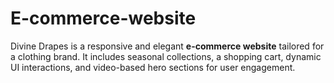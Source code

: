 # E-commerce-website
Divine Drapes is a responsive and elegant **e-commerce website** tailored for a clothing brand. It includes seasonal collections, a shopping cart, dynamic UI interactions, and video-based hero sections for user engagement.
